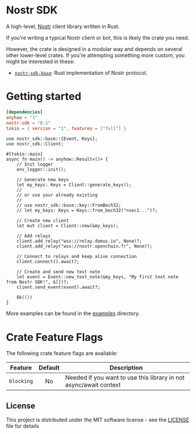# Nostr SDK

A high-level, [Nostr](https://github.com/nostr-protocol/nostr) client library written in Rust.

If you're writing a typical Nostr client or bot, this is likely the crate you need.

However, the crate is designed in a modular way and depends on several
other lower-level crates. If you're attempting something more custom, you might be interested in these:

- [`nostr-sdk-base`](https://crates.io/crates/nostr-sdk-base): Rust implementation of Nostr protocol.

# Getting started

```toml
[dependencies]
anyhow = "1"
nostr-sdk = "0.1"
tokio = { version = "1", features = ["full"] }
```

```rust,no_run
use nostr_sdk::base::{Event, Keys};
use nostr_sdk::Client;

#[tokio::main]
async fn main() -> anyhow::Result<()> {
    // Init logger
    env_logger::init();

    // Generate new keys
    let my_keys: Keys = Client::generate_keys();
    //
    // or use your already existing
    //
    // use nostr_sdk::base::key::FromBech32;
    // let my_keys: Keys = Keys::from_bech32("nsec1...")?;

    // Create new client
    let mut client = Client::new(&my_keys);

    // Add relays
    client.add_relay("wss://relay.damus.io", None)?;
    client.add_relay("wss://nostr.openchain.fr", None)?;

    // Connect to relays and keep alive connection
    client.connect().await?;

    // Create and send new text note
    let event = Event::new_text_note(&my_keys, "My first text note from Nostr SDK!", &[])?;
    client.send_event(event).await?;

    Ok(())
}
```

More examples can be found in the [examples](https://github.com/yukibtc/nostr-rs-sdk/tree/master/crates/nostr-sdk/examples) directory.

# Crate Feature Flags

The following crate feature flags are available:

| Feature             | Default | Description                                                                                                                |
| ------------------- | :-----: | -------------------------------------------------------------------------------------------------------------------------- |
| `blocking`          |   No    | Needed if you want to use this library in not async/await context                                                          |


## License

This project is distributed under the MIT software license - see the [LICENSE](LICENSE) file for details